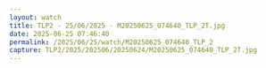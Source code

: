 ```yaml
---
layout: watch
title: TLP2 - 25/06/2025 - M20250625_074640_TLP_2T.jpg
date: 2025-06-25 07:46:40
permalink: /2025/06/25/watch/M20250625_074640_TLP_2
capture: TLP2/2025/202506/20250624/M20250625_074640_TLP_2T.jpg
---
```

